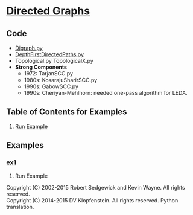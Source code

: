 # [Directed Graphs](http://algs4.cs.princeton.edu/42digraph)

## Code
  * [Digraph.py](../py/AlgsSedgewickWayne/Digraph.py)
  * [DepthFirstDirectedPaths.py](../py/AlgsSedgewickWayne/DepthFirstDirectedPaths.py)
  * Topological.py TopologicalX.py
  * **Strong Components**    
    * 1972: TarjanSCC.py    
    * 1980s: KosarajuSharirSCC.py    
    * 1990s: GabowSCC.py
    * 1990s: Cheriyan-Mehlhorn: needed one-pass algorithm for LEDA.


## Table of Contents for Examples
  1. [Run Example](#ex1)

## Examples 
### [ex1](#table-of-contents-for-examples)
1. Run Example

Copyright (C) 2002-2015 Robert Sedgewick and Kevin Wayne.  All rights reserved.    
Copyright (C) 2014-2015 DV Klopfenstein. All rights reserved. Python translation.    
